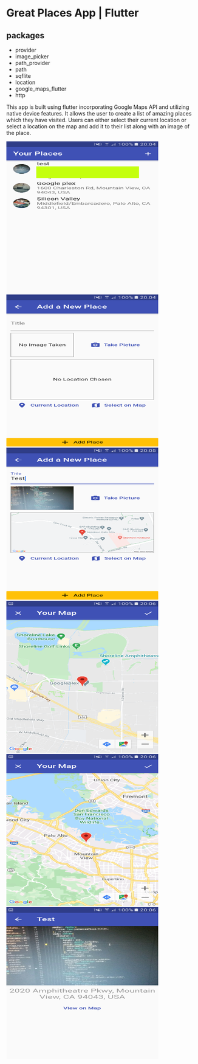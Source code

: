 # Great Places App | Flutter

## packages

-   provider
-   image_picker
-   path_provider
-   path
-   sqflite
-   location
-   google_maps_flutter
-   http

This app is built using flutter incorporating Google Maps API and utilizing native device features.
It allows the user to create a list of amazing places which they have visited.
Users can either select their current location or select a location on the map and add it to their list along with an image of the place.

<img src="./images/screen_1.png" alt="screen 1" width="400" height="400" /> <img src="./images/screen_2.png" alt="screen 2" width="400" height="400" />
<img src="./images/screen_3.png" alt="screen 3" width="400" height="400" /> <img src="./images/screen_4.png" alt="screen 4" width="400" height="400" />
<img src="./images/screen_5.png" alt="screen 5" width="400" height="400" /> <img src="./images/screen_6.png" alt="screen 6" width="400" height="400" />
